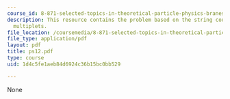 ```yaml
---
course_id: 8-871-selected-topics-in-theoretical-particle-physics-branes-and-gauge-theory-dynamics-fall-2004
description: This resource contains the problem based on the string coupling and vector
  multiplets.
file_location: /coursemedia/8-871-selected-topics-in-theoretical-particle-physics-branes-and-gauge-theory-dynamics-fall-2004/1d4c5fe1aeb84d6924c36b15bc0bb529_ps12.pdf
file_type: application/pdf
layout: pdf
title: ps12.pdf
type: course
uid: 1d4c5fe1aeb84d6924c36b15bc0bb529

---
```

None